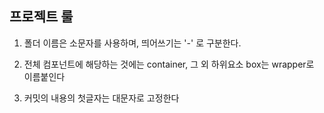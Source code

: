 ## 프로젝트 룰

1. 폴더 이름은 소문자를 사용하며, 띄어쓰기는 '-' 로 구분한다.

2. 전체 컴포넌트에 해당하는 것에는 container,
   그 외 하위요소 box는 wrapper로 이름붙인다

3. 커밋의 내용의 첫글자는 대문자로 고정한다

